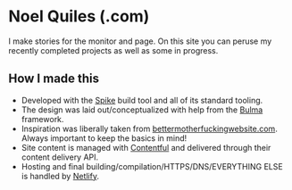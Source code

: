 # Noel Quiles (.com)

I make stories for the monitor and page.  On this site you can peruse my recently completed projects as well as some in progress.

## How I made this
- Developed with the [Spike](https://spike.cf) build tool and all of its standard tooling. 
- The design was laid out/conceptualized with help from the [Bulma](https://bulma.io) framework.
- Inspiration was liberally taken from [bettermotherfuckingwebsite.com](http://bettermotherfuckingwebsite.com). Always important to keep the basics in mind!
- Site content is managed with [Contentful](https://www.contentful.com) and delivered through their content delivery API. 
- Hosting and final building/compilation/HTTPS/DNS/EVERYTHING ELSE is handled by [Netlify](https://www.netlify.com).
